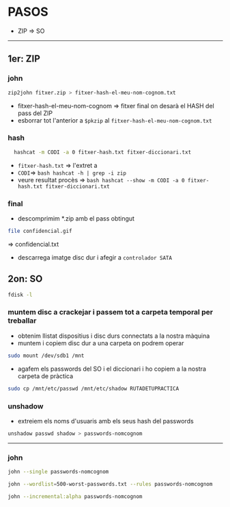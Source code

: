 # PASOS

- ZIP => SO

---

## 1er: ZIP

### john

```bash
zip2john fitxer.zip > fitxer-hash-el-meu-nom-cognom.txt
```

- fitxer-hash-el-meu-nom-cognom => fitxer final on desarà el HASH del pass del ZIP
- esborrar tot l'anterior a `$pkzip` al `fitxer-hash-el-meu-nom-cognom.txt`

### hash

```bash
  hashcat -m CODI -a 0 fitxer-hash.txt fitxer-diccionari.txt
  ```

- `fitxer-hash.txt` => l'extret a
- `CODI`=> ```bash hashcat -h | grep -i zip```
- veure resultat procès => ```bash hashcat --show -m CODI -a 0 fitxer-hash.txt fitxer-diccionari.txt```

### final

- descomprimim *.zip amb el pass obtingut

```bash
file confidencial.gif
```

=> confidencial.txt

- descarrega imatge disc dur i afegir a `controlador SATA`

## 2on: SO

```bash
fdisk -l
```

### muntem disc a crackejar i passem tot a carpeta temporal per treballar

- obtenim llistat dispositius i disc durs connectats a la nostra màquina
- muntem i copiem disc dur a una carpeta on podrem operar

```bash
sudo mount /dev/sdb1 /mnt
```

- agafem els passwords del SO i el diccionari i ho copiem a la nostra carpeta de pràctica

```bash
sudo cp /mnt/etc/passwd /mnt/etc/shadow RUTADETUPRACTICA
```

### unshadow

- extreiem els noms d'usuaris amb els seus hash del passwords

```bash
unshadow passwd shadow > passwords-nomcognom
```

---

### john

```bash
john --single passwords-nomcognom
```

```bash
john --wordlist=500-worst-passwords.txt --rules passwords-nomcognom
```

```bash
john --incremental:alpha passwords-nomcognom
```
